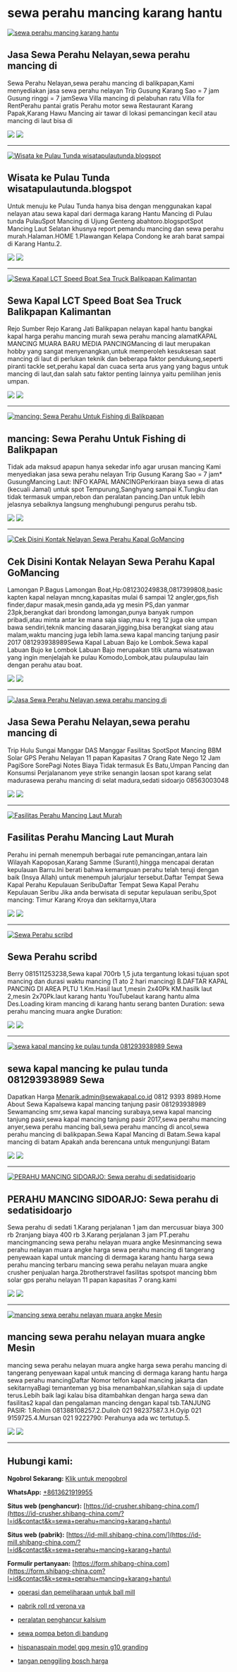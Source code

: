 # sewa perahu mancing karang hantu

<a href="https://swt.shibang-china.com/?l=id&img&k=sewa+perahu+mancing+karang+hantu" target="_blank">![sewa perahu mancing karang hantu](http://static.shibang-china.com/all-800x300/1308.jpg)</a>

## Jasa Sewa Perahu Nelayan,sewa perahu mancing di
Sewa Perahu Nelayan,sewa perahu mancing di balikpapan,Kami menyediakan jasa sewa perahu nelayan Trip Gusung Karang Sao = 7 jam Gusung ringgi = 7 jamSewa Villa mancing di pelabuhan ratu Villa for RentPerahu pantai gratis Perahu motor sewa Restaurant Karang Papak,Karang Hawu Mancing air tawar di lokasi pemancingan kecil atau mancing di laut bisa di


<a href="https://whatsapp.shibangsoft.com/WhatsApp.php" target="_blank" title="WhatsApp">![](http://static.shibang-china.com/icon/whatsapp.png)</a> <a href="https://swt.shibang-china.com/?l=id&icon&k=sewa+perahu+mancing+karang+hantu" target="_blank">![](http://static.shibang-china.com/icon/chat-id.png)</a>

---

<a href="https://swt.shibang-china.com/?l=id&img&k=sewa+perahu+mancing+karang+hantu" target="_blank">![Wisata ke Pulau Tunda wisatapulautunda.blogspot](http://static.shibang-china.com/all-800x300/609.jpg)</a>

## Wisata ke Pulau Tunda wisatapulautunda.blogspot
Untuk menuju ke Pulau Tunda hanya bisa dengan menggunakan kapal nelayan atau sewa kapal dari dermaga karang Hantu Mancing di Pulau tunda PulauSpot Mancing di Ujung Genteng abahtoro.blogspotSpot Mancing Laut Selatan khusnya report pemandu mancing dan sewa perahu murah.Halaman.HOME 1.Plawangan Kelapa Condong ke arah barat sampai di Karang Hantu.2.


<a href="https://whatsapp.shibangsoft.com/WhatsApp.php" target="_blank" title="WhatsApp">![](http://static.shibang-china.com/icon/whatsapp.png)</a> <a href="https://swt.shibang-china.com/?l=id&icon&k=sewa+perahu+mancing+karang+hantu" target="_blank">![](http://static.shibang-china.com/icon/chat-id.png)</a>

---

<a href="https://swt.shibang-china.com/?l=id&img&k=sewa+perahu+mancing+karang+hantu" target="_blank">![Sewa Kapal LCT Speed Boat Sea Truck Balikpapan Kalimantan](http://static.shibang-china.com/all-800x300/24.jpg)</a>

## Sewa Kapal LCT Speed Boat Sea Truck Balikpapan Kalimantan
Rejo Sumber Rejo Karang Jati Balikpapan nelayan kapal hantu bangkai kapal harga perahu mancing murah sewa perahu mancing alamatKAPAL MANCING MUARA BARU MEDIA PANCINGMancing di laut merupakan hobby yang sangat menyenangkan,untuk memperoleh kesuksesan saat mancing di laut di perlukan teknik dan beberapa faktor pendukung,seperti piranti tackle set,perahu kapal dan cuaca serta arus yang yang bagus untuk mancing di laut,dan salah satu faktor penting lainnya yaitu pemilihan jenis umpan.


<a href="https://whatsapp.shibangsoft.com/WhatsApp.php" target="_blank" title="WhatsApp">![](http://static.shibang-china.com/icon/whatsapp.png)</a> <a href="https://swt.shibang-china.com/?l=id&icon&k=sewa+perahu+mancing+karang+hantu" target="_blank">![](http://static.shibang-china.com/icon/chat-id.png)</a>

---

<a href="https://swt.shibang-china.com/?l=id&img&k=sewa+perahu+mancing+karang+hantu" target="_blank">![mancing: Sewa Perahu Untuk Fishing di Balikpapan](http://static.shibang-china.com/all-800x300/801.jpg)</a>

## mancing: Sewa Perahu Untuk Fishing di Balikpapan
Tidak ada maksud apapun hanya sekedar info agar urusan mancing Kami menyediakan jasa sewa perahu nelayan Trip Gusung Karang Sao = 7 jam* GusungMancing Laut: INFO KAPAL MANCINGPerkiraan biaya sewa di atas (kecuali Jamal) untuk spot Tempurung,Sanghyang sampai K.Tungku dan tidak termasuk umpan,rebon dan peralatan pancing.Dan untuk lebih jelasnya sebaiknya langsung menghubungi pengurus perahu tsb.


<a href="https://whatsapp.shibangsoft.com/WhatsApp.php" target="_blank" title="WhatsApp">![](http://static.shibang-china.com/icon/whatsapp.png)</a> <a href="https://swt.shibang-china.com/?l=id&icon&k=sewa+perahu+mancing+karang+hantu" target="_blank">![](http://static.shibang-china.com/icon/chat-id.png)</a>

---

<a href="https://swt.shibang-china.com/?l=id&img&k=sewa+perahu+mancing+karang+hantu" target="_blank">![Cek Disini Kontak Nelayan Sewa Perahu Kapal GoMancing](http://static.shibang-china.com/all-800x300/954.jpg)</a>

## Cek Disini Kontak Nelayan Sewa Perahu Kapal GoMancing
Lamongan P.Bagus Lamongan Boat,Hp:081230249838,0817399808,basic kapten kapal nelayan mncng,kapasitas mulai 6 sampai 12 angler,gps,fish finder,dapur masak,mesin ganda,ada yg mesin PS,dan yanmar 23pk,berangkat dari brondong lamongan,punya banyak rumpon pribadi,atau minta antar ke mana saja siap,mau k reg 12 juga oke umpan bawa sendiri,teknik mancing dasaran,jigging,bisa berangkat siang atau malam,waktu mancing juga lebih lama.sewa kapal mancing tanjung pasir 2017 081293938989Sewa Kapal Labuan Bajo ke Lombok.Sewa kapal Labuan Bujo ke Lombok Labuan Bajo merupakan titik utama wisatawan yang ingin menjelajah ke pulau Komodo,Lombok,atau pulaupulau lain dengan perahu atau boat.


<a href="https://whatsapp.shibangsoft.com/WhatsApp.php" target="_blank" title="WhatsApp">![](http://static.shibang-china.com/icon/whatsapp.png)</a> <a href="https://swt.shibang-china.com/?l=id&icon&k=sewa+perahu+mancing+karang+hantu" target="_blank">![](http://static.shibang-china.com/icon/chat-id.png)</a>

---

<a href="https://swt.shibang-china.com/?l=id&img&k=sewa+perahu+mancing+karang+hantu" target="_blank">![Jasa Sewa Perahu Nelayan,sewa perahu mancing di](http://static.shibang-china.com/all-800x300/886.jpg)</a>

## Jasa Sewa Perahu Nelayan,sewa perahu mancing di
Trip Hulu Sungai Manggar DAS Manggar Fasilitas SpotSpot Mancing BBM Solar GPS Perahu Nelayan 11 papan Kapasitas 7 Orang Rate Nego 12 Jam PagiSore SorePagi Notes Biaya Tidak termasuk Es Batu,Umpan Pancing dan Konsumsi Perjalananom yeye strike senangin laosan spot karang selat madurasewa perahu mancing di selat madura,sedati sidoarjo 08563003048


<a href="https://whatsapp.shibangsoft.com/WhatsApp.php" target="_blank" title="WhatsApp">![](http://static.shibang-china.com/icon/whatsapp.png)</a> <a href="https://swt.shibang-china.com/?l=id&icon&k=sewa+perahu+mancing+karang+hantu" target="_blank">![](http://static.shibang-china.com/icon/chat-id.png)</a>

---

<a href="https://swt.shibang-china.com/?l=id&img&k=sewa+perahu+mancing+karang+hantu" target="_blank">![Fasilitas Perahu Mancing Laut Murah](http://static.shibang-china.com/all-800x300/14.jpg)</a>

## Fasilitas Perahu Mancing Laut Murah
Perahu ini pernah menempuh berbagai rute pemancingan,antara lain Wilayah Kapoposan,Karang Samme (Suranti),hingga mencapai deratan kepulauan Barru.Ini berati bahwa kemampuan perahu telah teruji dengan baik (Insya Allah) untuk menempuh jalurjalur tersebut.Daftar Tempat Sewa Kapal Perahu Kepulauan SeribuDaftar Tempat Sewa Kapal Perahu Kepulauan Seribu Jika anda berwisata di seputar kepulauan seribu,Spot mancing: Timur Karang Kroya dan sekitarnya,Utara


<a href="https://whatsapp.shibangsoft.com/WhatsApp.php" target="_blank" title="WhatsApp">![](http://static.shibang-china.com/icon/whatsapp.png)</a> <a href="https://swt.shibang-china.com/?l=id&icon&k=sewa+perahu+mancing+karang+hantu" target="_blank">![](http://static.shibang-china.com/icon/chat-id.png)</a>

---

<a href="https://swt.shibang-china.com/?l=id&img&k=sewa+perahu+mancing+karang+hantu" target="_blank">![Sewa Perahu scribd](http://static.shibang-china.com/all-800x300/1300.jpg)</a>

## Sewa Perahu scribd
Berry 081511253238,Sewa kapal 700rb 1,5 juta tergantung lokasi tujuan spot mancing dan durasi waktu mancing (1 ato 2 hari mancing) B.DAFTAR KAPAL PANCING DI AREA PLTU 1.Km.Hasil laut 1,mesin 2x40Pk KM.hasilk laut 2,mesin 2x70Pk.laut karang hantu YouTubelaut karang hantu alma Des.Loading kiram mancing di karang hantu serang banten Duration: sewa perahu mancing muara angke Duration:


<a href="https://whatsapp.shibangsoft.com/WhatsApp.php" target="_blank" title="WhatsApp">![](http://static.shibang-china.com/icon/whatsapp.png)</a> <a href="https://swt.shibang-china.com/?l=id&icon&k=sewa+perahu+mancing+karang+hantu" target="_blank">![](http://static.shibang-china.com/icon/chat-id.png)</a>

---

<a href="https://swt.shibang-china.com/?l=id&img&k=sewa+perahu+mancing+karang+hantu" target="_blank">![sewa kapal mancing ke pulau tunda 081293938989 Sewa](http://static.shibang-china.com/all-800x300/1189.jpg)</a>

## sewa kapal mancing ke pulau tunda 081293938989 Sewa
Dapatkan Harga Menarik.admin@sewakapal.co.id 0812 9393 8989.Home About Sewa Kapalsewa kapal mancing tanjung pasir 081293938989 Sewamancing smr,sewa kapal mancing surabaya,sewa kapal mancing tanjung pasir,sewa kapal mancing tanjung pasir 2017,sewa perahu mancing anyer,sewa perahu mancing bali,sewa perahu mancing di ancol,sewa perahu mancing di balikpapan.Sewa Kapal Mancing di Batam.Sewa kapal mancing di batam Apakah anda berencana untuk mengunjungi Batam


<a href="https://whatsapp.shibangsoft.com/WhatsApp.php" target="_blank" title="WhatsApp">![](http://static.shibang-china.com/icon/whatsapp.png)</a> <a href="https://swt.shibang-china.com/?l=id&icon&k=sewa+perahu+mancing+karang+hantu" target="_blank">![](http://static.shibang-china.com/icon/chat-id.png)</a>

---

<a href="https://swt.shibang-china.com/?l=id&img&k=sewa+perahu+mancing+karang+hantu" target="_blank">![PERAHU MANCING SIDOARJO: Sewa perahu di sedatisidoarjo](http://static.shibang-china.com/all-800x300/836.jpg)</a>

## PERAHU MANCING SIDOARJO: Sewa perahu di sedatisidoarjo
Sewa perahu di sedati 1.Karang perjalanan 1 jam dan mercusuar biaya 300 rb 2ranjang biaya 400 rb 3.Karang perjalanan 3 jam PT.perahu mancingmancing sewa perahu nelayan muara angke Mesinmancing sewa perahu nelayan muara angke harga sewa perahu mancing di tangerang penyewaan kapal untuk mancing di dermaga karang hantu harga sewa perahu mancing terbaru mancing sewa perahu nelayan muara angke crusher penjualan harga.2brotherstravel fasilitas spotspot mancing bbm solar gps perahu nelayan 11 papan kapasitas 7 orang.kami


<a href="https://whatsapp.shibangsoft.com/WhatsApp.php" target="_blank" title="WhatsApp">![](http://static.shibang-china.com/icon/whatsapp.png)</a> <a href="https://swt.shibang-china.com/?l=id&icon&k=sewa+perahu+mancing+karang+hantu" target="_blank">![](http://static.shibang-china.com/icon/chat-id.png)</a>

---

<a href="https://swt.shibang-china.com/?l=id&img&k=sewa+perahu+mancing+karang+hantu" target="_blank">![mancing sewa perahu nelayan muara angke Mesin](http://static.shibang-china.com/all-800x300/67.jpg)</a>

## mancing sewa perahu nelayan muara angke Mesin
mancing sewa perahu nelayan muara angke harga sewa perahu mancing di tangerang penyewaan kapal untuk mancing di dermaga karang hantu harga sewa perahu mancingDaftar Nomor telfon kapal mancing jakarta dan sekitarnyaBagi temanteman yg bisa menambahkan,silahkan saja di update terus.Lebih baik lagi kalau bisa ditambahkan dengan harga sewa dan fasilitas2 kapal dan pengalaman mancing dengan kapal tsb.TANJUNG PASIR: 1.Rohim 081388108257.2.Dulloh 021 98237587.3.H.Oyip 021 9159725.4.Mursan 021 9222790: Perahunya ada wc tertutup.5.


<a href="https://whatsapp.shibangsoft.com/WhatsApp.php" target="_blank" title="WhatsApp">![](http://static.shibang-china.com/icon/whatsapp.png)</a> <a href="https://swt.shibang-china.com/?l=id&icon&k=sewa+perahu+mancing+karang+hantu" target="_blank">![](http://static.shibang-china.com/icon/chat-id.png)</a>

---
## Hubungi kami:

**Ngobrol Sekarang:** [Klik untuk mengobrol](https://swt.shibang-china.com?l=id&contact&k=sewa+perahu+mancing+karang+hantu)

**WhatsApp:**  [+8613621919955](https://whatsapp.shibangsoft.com/WhatsApp.php)

**Situs web (penghancur):** [https://id-crusher.shibang-china.com/](https://id-crusher.shibang-china.com/?l=id&contact&k=sewa+perahu+mancing+karang+hantu)

**Situs web (pabrik):** [https://id-mill.shibang-china.com/](https://id-mill.shibang-china.com/?l=id&contact&k=sewa+perahu+mancing+karang+hantu)

**Formulir pertanyaan:** [https://form.shibang-china.com](https://form.shibang-china.com?l=id&contact&k=sewa+perahu+mancing+karang+hantu)

* [operasi dan pemeliharaan untuk ball mill](../41/operasi%20dan%20pemeliharaan%20untuk%20ball%20mill.md)

* [pabrik roll rd verona va](../48/pabrik%20roll%20rd%20verona%20va.md)

* [peralatan penghancur kalsium](../48/peralatan%20penghancur%20kalsium.md)

* [sewa pompa beton di bandung](../46/sewa%20pompa%20beton%20di%20bandung.md)

* [hispanaspain model gpg mesin g10 granding](../47/hispanaspain%20model%20gpg%20mesin%20g10%20granding.md)

* [tangan penggiling bosch harga](../43/tangan%20penggiling%20bosch%20harga.md)